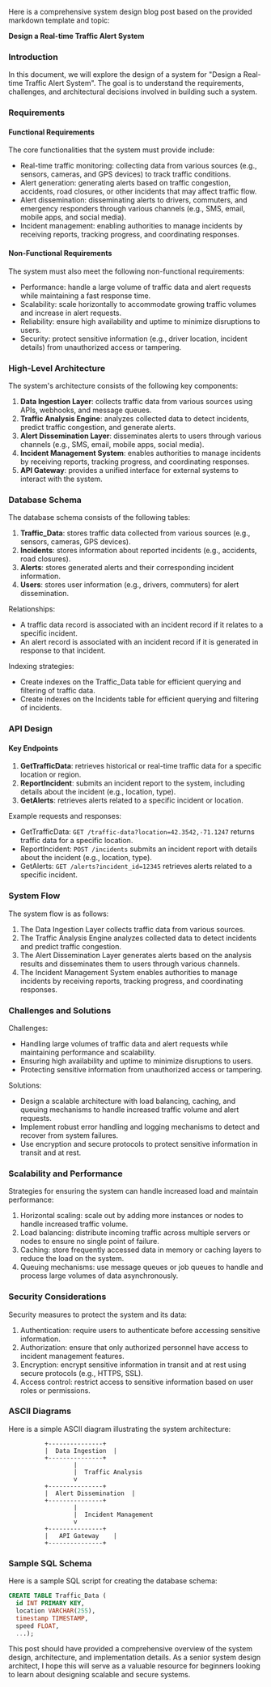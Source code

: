 Here is a comprehensive system design blog post based on the provided markdown template and topic:

**Design a Real-time Traffic Alert System**

### Introduction

In this document, we will explore the design of a system for "Design a Real-time Traffic Alert System". The goal is to understand the requirements, challenges, and architectural decisions involved in building such a system.

### Requirements

#### Functional Requirements

The core functionalities that the system must provide include:

* Real-time traffic monitoring: collecting data from various sources (e.g., sensors, cameras, and GPS devices) to track traffic conditions.
* Alert generation: generating alerts based on traffic congestion, accidents, road closures, or other incidents that may affect traffic flow.
* Alert dissemination: disseminating alerts to drivers, commuters, and emergency responders through various channels (e.g., SMS, email, mobile apps, and social media).
* Incident management: enabling authorities to manage incidents by receiving reports, tracking progress, and coordinating responses.

#### Non-Functional Requirements

The system must also meet the following non-functional requirements:

* Performance: handle a large volume of traffic data and alert requests while maintaining a fast response time.
* Scalability: scale horizontally to accommodate growing traffic volumes and increase in alert requests.
* Reliability: ensure high availability and uptime to minimize disruptions to users.
* Security: protect sensitive information (e.g., driver location, incident details) from unauthorized access or tampering.

### High-Level Architecture

The system's architecture consists of the following key components:

1. **Data Ingestion Layer**: collects traffic data from various sources using APIs, webhooks, and message queues.
2. **Traffic Analysis Engine**: analyzes collected data to detect incidents, predict traffic congestion, and generate alerts.
3. **Alert Dissemination Layer**: disseminates alerts to users through various channels (e.g., SMS, email, mobile apps, social media).
4. **Incident Management System**: enables authorities to manage incidents by receiving reports, tracking progress, and coordinating responses.
5. **API Gateway**: provides a unified interface for external systems to interact with the system.

### Database Schema

The database schema consists of the following tables:

1. **Traffic_Data**: stores traffic data collected from various sources (e.g., sensors, cameras, GPS devices).
2. **Incidents**: stores information about reported incidents (e.g., accidents, road closures).
3. **Alerts**: stores generated alerts and their corresponding incident information.
4. **Users**: stores user information (e.g., drivers, commuters) for alert dissemination.

Relationships:

* A traffic data record is associated with an incident record if it relates to a specific incident.
* An alert record is associated with an incident record if it is generated in response to that incident.

Indexing strategies:

* Create indexes on the Traffic_Data table for efficient querying and filtering of traffic data.
* Create indexes on the Incidents table for efficient querying and filtering of incidents.

### API Design

#### Key Endpoints

1. **GetTrafficData**: retrieves historical or real-time traffic data for a specific location or region.
2. **ReportIncident**: submits an incident report to the system, including details about the incident (e.g., location, type).
3. **GetAlerts**: retrieves alerts related to a specific incident or location.

Example requests and responses:

* GetTrafficData: `GET /traffic-data?location=42.3542,-71.1247` returns traffic data for a specific location.
* ReportIncident: `POST /incidents` submits an incident report with details about the incident (e.g., location, type).
* GetAlerts: `GET /alerts?incident_id=12345` retrieves alerts related to a specific incident.

### System Flow

The system flow is as follows:

1. The Data Ingestion Layer collects traffic data from various sources.
2. The Traffic Analysis Engine analyzes collected data to detect incidents and predict traffic congestion.
3. The Alert Dissemination Layer generates alerts based on the analysis results and disseminates them to users through various channels.
4. The Incident Management System enables authorities to manage incidents by receiving reports, tracking progress, and coordinating responses.

### Challenges and Solutions

Challenges:

* Handling large volumes of traffic data and alert requests while maintaining performance and scalability.
* Ensuring high availability and uptime to minimize disruptions to users.
* Protecting sensitive information from unauthorized access or tampering.

Solutions:

* Design a scalable architecture with load balancing, caching, and queuing mechanisms to handle increased traffic volume and alert requests.
* Implement robust error handling and logging mechanisms to detect and recover from system failures.
* Use encryption and secure protocols to protect sensitive information in transit and at rest.

### Scalability and Performance

Strategies for ensuring the system can handle increased load and maintain performance:

1. Horizontal scaling: scale out by adding more instances or nodes to handle increased traffic volume.
2. Load balancing: distribute incoming traffic across multiple servers or nodes to ensure no single point of failure.
3. Caching: store frequently accessed data in memory or caching layers to reduce the load on the system.
4. Queuing mechanisms: use message queues or job queues to handle and process large volumes of data asynchronously.

### Security Considerations

Security measures to protect the system and its data:

1. Authentication: require users to authenticate before accessing sensitive information.
2. Authorization: ensure that only authorized personnel have access to incident management features.
3. Encryption: encrypt sensitive information in transit and at rest using secure protocols (e.g., HTTPS, SSL).
4. Access control: restrict access to sensitive information based on user roles or permissions.

### ASCII Diagrams

Here is a simple ASCII diagram illustrating the system architecture:
```
          +---------------+
          |  Data Ingestion  |
          +---------------+
                  |
                  |  Traffic Analysis
                  v
          +---------------+
          |  Alert Dissemination  |
          +---------------+
                  |
                  |  Incident Management
                  v
          +---------------+
          |   API Gateway    |
          +---------------+
```
### Sample SQL Schema

Here is a sample SQL script for creating the database schema:
```sql
CREATE TABLE Traffic_Data (
  id INT PRIMARY KEY,
  location VARCHAR(255),
  timestamp TIMESTAMP,
  speed FLOAT,
  ...);
```
This post should have provided a comprehensive overview of the system design, architecture, and implementation details. As a senior system design architect, I hope this will serve as a valuable resource for beginners looking to learn about designing scalable and secure systems.